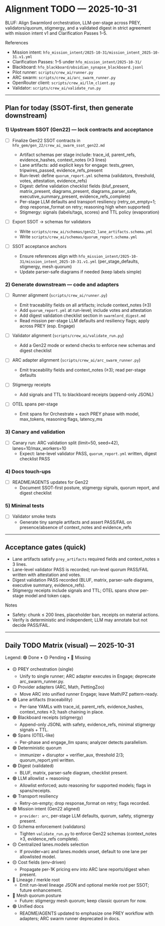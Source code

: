 # Alignment TODO — 2025-10-31

BLUF: Align Swarmlord orchestration, LLM-per-stage across PREY, validators/quorum, stigmergy, and a validated digest in strict agreement with mission intent v1 and Clarification Passes 1–5.

References
- Mission intent: `hfo_mission_intent/2025-10-31/mission_intent_2025-10-31.v1.yml`
- Clarification Passes: 1–5 under `hfo_mission_intent/2025-10-31/`
- Blackboard: `hfo_blackboard/obsidian_synapse_blackboard.jsonl`
- Pilot runner: `scripts/crew_ai/runner.py`
- ARC swarm: `scripts/crew_ai/arc_swarm_runner.py`
- OpenRouter client: `scripts/crew_ai/llm_client.py`
- Validator: `scripts/crew_ai/validate_run.py`

---

## Plan for today (SSOT-first, then generate downstream)

### 1) Upstream SSOT (Gen22) — lock contracts and acceptance

- [ ] Finalize Gen22 SSOT contracts in `hfo_gem/gen_22/crew_ai_swarm_ssot_gen22.md`
  - Artifact schemas per stage include: trace_id, parent_refs, evidence_hashes, context_notes (≥3 lines)
  - Lane artifacts: add explicit keys for engage: tests_green, tripwires_passed, evidence_refs_present
  - Run-level: define `quorum_report.yml` schema (validators, threshold, votes, attestation, evidence_refs)
  - Digest: define validation checklist fields (bluf_present, matrix_present, diagrams_present, diagrams_parser_safe, executive_summary_present, evidence_refs_complete)
  - Per-stage LLM defaults and transport resiliency (retry_on_empty=1; drop response_format on retry; reasoning high when supported)
  - Stigmergy: signals (labels/tags, scores) and TTL policy (evaporation)

- [ ] Export SSOT → schemas for validators
  - Write `scripts/crew_ai/schemas/gen22_lane_artifacts.schema.yml`
  - Write `scripts/crew_ai/schemas/quorum_report.schema.yml`

- [ ] SSOT acceptance anchors
  - Ensure references align with `hfo_mission_intent/2025-10-31/mission_intent_2025-10-31.v1.yml` (per_stage_defaults, stigmergy, mesh quorum)
  - Update parser-safe diagrams if needed (keep labels simple)

### 2) Generate downstream — code and adapters

- [ ] Runner alignment (`scripts/crew_ai/runner.py`)
  - Emit traceability fields on all artifacts; include context_notes (≥3)
  - Add `quorum_report.yml` at run-level; include votes and attestation
  - Add digest validation checklist section in `swarmlord_digest.md`
  - Read mission per-stage LLM defaults and resiliency flags; apply across PREY (esp. Engage)

- [ ] Validator alignment (`scripts/crew_ai/validate_run.py`)
  - Add a Gen22 mode or extend checks to enforce new schemas and digest checklist

- [ ] ARC adapter alignment (`scripts/crew_ai/arc_swarm_runner.py`)
  - Emit traceability fields and context_notes (≥3); read per-stage defaults

- [ ] Stigmergy receipts
  - Add signals and TTL to blackboard receipts (append-only JSONL)

- [ ] OTEL spans per-stage
  - Emit spans for Orchestrate + each PREY phase with model, max_tokens, reasoning flags, latency_ms

### 3) Canary and validation

- [ ] Canary run: ARC validation split (limit=50, seed=42), lanes=10/max_workers=10
  - Expect: lane-level validator PASS, `quorum_report.yml` written, digest checklist PASS

### 4) Docs touch-ups

- [ ] README/AGENTS updates for Gen22
  - Document SSOT-first posture, stigmergy signals, quorum report, and digest checklist

### 5) Minimal tests

- [ ] Validator smoke tests
  - Generate tiny sample artifacts and assert PASS/FAIL on presence/absence of context_notes and evidence_refs

---

## Acceptance gates (quick)
- Lane artifacts satisfy `prey_artifacts` required fields and context_notes ≥ 3 lines.
- Lane-level validator PASS is recorded; run-level quorum PASS/FAIL written with attestation and votes.
- Digest validation PASS recorded (BLUF, matrix, parser-safe diagrams, executive summary, evidence_refs).
- Stigmergy receipts include signals and TTL; OTEL spans show per-stage model and token caps.

Notes
- Safety: chunk ≤ 200 lines, placeholder ban, receipts on material actions.
- Verify is deterministic and independent; LLM may annotate but not decide PASS/FAIL.

---

## Daily TODO Matrix (visual) — 2025-10-31

Legend: 🟢 Done • 🟡 Pending • 🔴 Missing

- 🟡 PREY orchestration (single)
  - Unify to single runner; ARC adapter executes in Engage; deprecate arc_swarm_runner.py.
- 🟡 Provider adapters (ARC, Math, PettingZoo)
  - Move ARC into unified runner Engage; leave Math/PZ pattern-ready.
- 🟢 Lane artifacts (traceability)
  - Per-lane YAMLs with trace_id, parent_refs, evidence_hashes, context_notes ≥3; hash chaining in place.
- 🟢 Blackboard receipts (stigmergy)
  - Append-only JSONL with safety, evidence_refs, minimal stigmergy signals + TTL.
- 🟢 Spans (OTEL-like)
  - Per-phase and engage_llm spans; analyzer detects parallelism.
- 🟢 Deterministic quorum
  - immunizer + disruptor + verifier_aux, threshold 2/3; quorum_report.yml written.
- 🟢 Digest (validated)
  - BLUF, matrix, parser-safe diagram, checklist present.
- 🟢 LLM allowlist + reasoning
  - Allowlist enforced; auto reasoning for supported models; flags in spans/receipts.
- 🟢 Transport resiliency
  - Retry-on-empty; drop response_format on retry; flags recorded.
- 🟢 Mission intent (Gen22 aligned)
  - `provider: arc`, per-stage LLM defaults, quorum, safety, stigmergy present.
- 🟡 Schema enforcement (validators)
  - Tighten `validate_run.py` to enforce Gen22 schemas (context_notes ≥3, evidence_refs complete).
- 🟡 Centralized lanes.models selection
  - If provider=arc and lanes.models unset, default to one lane per allowlisted model.
- 🟡 Cost fields (env-driven)
  - Propagate per-1K pricing env into ARC lane reports/digest when present.
- 🔴 Lineage / merkle root
  - Emit run-level lineage JSON and optional merkle root per SSOT; future enhancement.
- 🔴 Mesh quorum posture
  - Future: stigmergy mesh quorum; keep classic quorum for now.
- 🟢 Unified docs
  - README/AGENTS updated to emphasize one PREY workflow with adapters; ARC swarm runner deprecated in docs.
